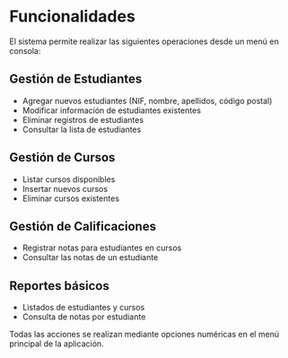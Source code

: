 # Funcionalidades

El sistema permite realizar las siguientes operaciones desde un menú en consola:

## Gestión de Estudiantes

- Agregar nuevos estudiantes (NIF, nombre, apellidos, código postal)
- Modificar información de estudiantes existentes
- Eliminar registros de estudiantes
- Consultar la lista de estudiantes

## Gestión de Cursos

- Listar cursos disponibles
- Insertar nuevos cursos
- Eliminar cursos existentes

## Gestión de Calificaciones

- Registrar notas para estudiantes en cursos
- Consultar las notas de un estudiante

## Reportes básicos

- Listados de estudiantes y cursos
- Consulta de notas por estudiante

Todas las acciones se realizan mediante opciones numéricas en el menú principal de la aplicación.
